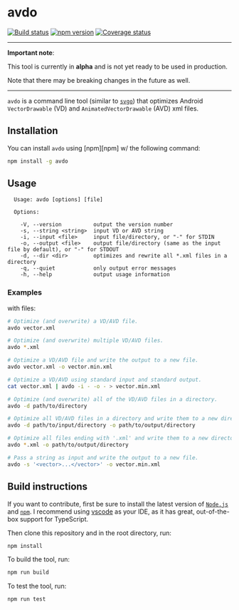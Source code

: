 # avdo

[![Build status][travis-badge]][travis-badge-url]
[![npm version][npm-badge]][npm-badge-url]
[![Coverage status][coveralls-badge]][coveralls-badge-url]

---

**Important note**:

This tool is currently in **alpha** and is not yet ready to be used in production.

Note that there may be breaking changes in the future as well.

---

`avdo` is a command line tool (similar to [`svgo`][svgo]) that optimizes Android
`VectorDrawable` (VD) and `AnimatedVectorDrawable` (AVD) xml files.

## Installation

You can install `avdo` using [npm][npm] w/ the following command:

```sh
npm install -g avdo
```

## Usage

```text
  Usage: avdo [options] [file]

  Options:

    -V, --version          output the version number
    -s, --string <string>  input VD or AVD string
    -i, --input <file>     input file/directory, or "-" for STDIN
    -o, --output <file>    output file/directory (same as the input file by default), or "-" for STDOUT
    -d, --dir <dir>        optimizes and rewrite all *.xml files in a directory
    -q, --quiet            only output error messages
    -h, --help             output usage information
```

### Examples

with files:

```sh
# Optimize (and overwrite) a VD/AVD file.
avdo vector.xml

# Optimize (and overwrite) multiple VD/AVD files.
avdo *.xml

# Optimize a VD/AVD file and write the output to a new file.
avdo vector.xml -o vector.min.xml

# Optimize a VD/AVD using standard input and standard output.
cat vector.xml | avdo -i - -o - > vector.min.xml

# Optimize (and overwrite) all of the VD/AVD files in a directory.
avdo -d path/to/directory

# Optimize all VD/AVD files in a directory and write them to a new directory.
avdo -d path/to/input/directory -o path/to/output/directory

# Optimize all files ending with '.xml' and write them to a new directory.
avdo *.xml -o path/to/output/directory

# Pass a string as input and write the output to a new file.
avdo -s '<vector>...</vector>' -o vector.min.xml
```

## Build instructions

If you want to contribute, first be sure to install the latest version of
[`Node.js`](https://nodejs.org/) and [`npm`](https://www.npmjs.com/).
I recommend using [vscode][vscode] as your IDE, as it has great,
out-of-the-box support for TypeScript.

Then clone this repository and in the root directory, run:

```sh
npm install
```

To build the tool, run:

```sh
npm run build
```

To test the tool, run:

```sh
npm run test
```

  [travis-badge]: https://travis-ci.org/alexjlockwood/avdo.svg?branch=master
  [travis-badge-url]: https://travis-ci.org/alexjlockwood/avdo
  [coveralls-badge]: https://coveralls.io/repos/github/alexjlockwood/avdo/badge.svg?branch=master
  [coveralls-badge-url]: https://coveralls.io/github/alexjlockwood/avdo?branch=master
  [npm-badge]: https://badge.fury.io/js/avdo.svg
  [npm-badge-url]: https://www.npmjs.com/package/avdo
  [svgo]: https://github.com/svg/svgo
  [vscode]: https://code.visualstudio.com/
